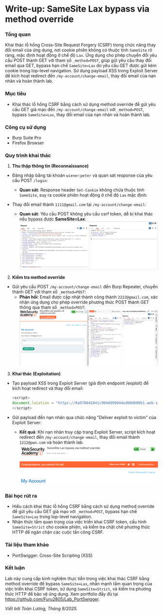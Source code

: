 # Write-up: SameSite Lax bypass via method override

### Tổng quan
Khai thác lỗ hổng Cross-Site Request Forgery (CSRF) trong chức năng thay đổi email của ứng dụng, nơi cookie phiên không có thuộc tính `SameSite` rõ ràng, mặc định hoạt động ở chế độ `Lax`. Ứng dụng cho phép chuyển đổi yêu cầu POST thành GET với tham số `_method=POST`, giúp gửi yêu cầu thay đổi email qua GET, bypass hạn chế `SameSite=Lax` do yêu cầu GET được gửi kèm cookie trong top-level navigation. Sử dụng payload XSS trong Exploit Server để kích hoạt redirect đến `/my-account/change-email`, thay đổi email của nạn nhân và hoàn thành lab.

### Mục tiêu
- Khai thác lỗ hổng CSRF bằng cách sử dụng method override để gửi yêu cầu GET giả mạo đến `/my-account/change-email` với `_method=POST`, bypass `SameSite=Lax`, thay đổi email của nạn nhân và hoàn thành lab.

### Công cụ sử dụng
- Burp Suite Pro
- Firefox Browser

### Quy trình khai thác
1. **Thu thập thông tin (Reconnaissance)**
- Đăng nhập bằng tài khoản `wiener`:`peter` và quan sát response của yêu cầu POST `/login`:
    - **Quan sát**: Response header `Set-Cookie` không chứa thuộc tính `SameSite`, suy ra cookie phiên hoạt động ở chế độ `Lax` mặc định:

- Thay đổi email thành `1111@gmail.com` tại `/my-account/change-email`:
    - **Quan sát**: Yêu cầu POST không yêu cầu csrf token, dễ bị khai thác nếu bypass được **SameSite=Lax**:
        ![email](./images/1_update_email.png)

2. **Kiểm tra method override**
- Gửi yêu cầu POST `/my-account/change-email` đến Burp Repeater, chuyển thành GET với tham số `_method=POST`:
    - **Phản hồi**: Email được cập nhật thành công thành `2222@gmail.com`, xác nhận ứng dụng cho phép override phương thức POST thành GET thông qua tham số `_method=POST`:
        ![get](./images/2_GET.png)
        
3. **Khai thác (Exploitation)**
- Tạo payload XSS trong Exploit Server (giả định endpoint /exploit) để kích hoạt redirect và thay đổi email:
    ```javascript
    <script>
    document.location = "https://0a970042041c904d809044ed00d600b1.web-security-academy.net/my-account/change-email?email=1212@pwn.com&_method=POST";
    </script>
    ```

- Gửi payload đến nạn nhân qua chức năng "Deliver exploit to victim" của Exploit Server:
    - **Kết quả**: Khi nạn nhân truy cập trang Exploit Server, script kích hoạt redirect đến `/my-account/change-email`, thay đổi email thành `1212@pwn.com` và hoàn thành lab.
        ![solved](./images/3_solved.png)

### Bài học rút ra
- Hiểu cách khai thác lỗ hổng CSRF bằng cách sử dụng method override để gửi yêu cầu GET giả mạo với `_method=POST`, bypass hạn chế `SameSite=Lax` trong top-level navigation.
- Nhận thức tầm quan trọng của việc triển khai CSRF token, cấu hình `SameSite=Strict` cho cookie phiên, và kiểm tra chặt chẽ phương thức HTTP để ngăn chặn các cuộc tấn công CSRF.

### Tài liệu tham khảo
- PortSwigger: Cross-Site Scripting (XSS)

### Kết luận
Lab này cung cấp kinh nghiệm thực tiễn trong việc khai thác CSRF bằng method override để bypass `SameSite=Lax`, nhấn mạnh tầm quan trọng của việc triển khai CSRF token, sử dụng `SameSite=Strict`, và kiểm tra phương thức HTTP để bảo vệ ứng dụng. Xem portfolio đầy đủ tại https://github.com/Furu2805/Lab_PortSwigger.

*Viết bởi Toàn Lương, Tháng 8/2025.*